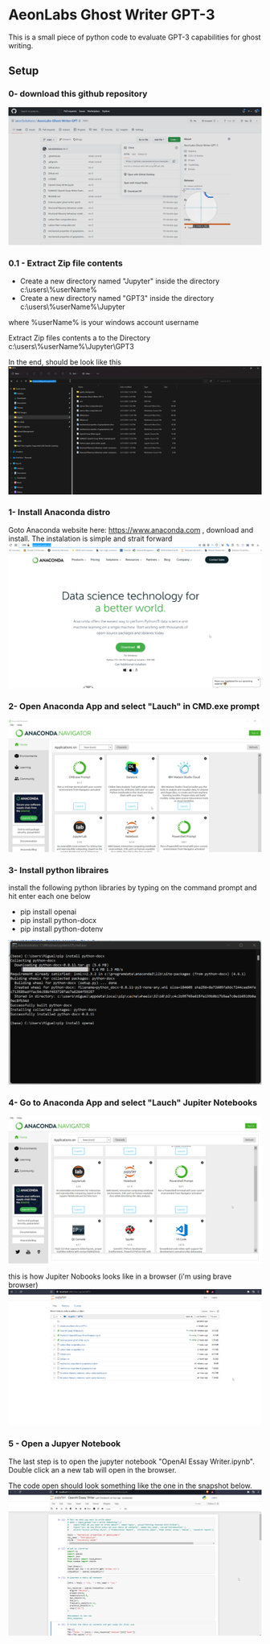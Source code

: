 # AeonLabs Ghost Writer GPT-3
 This is a small piece of python code to evaluate GPT-3 capabilities for ghost writing.

## Setup
### 0- download this github repository
![](https://github.com/aeonSolutions/AeonLabs-Ghost-Writer-GPT-3/blob/main/img/github_download.png)

### 0.1 - Extract Zip file contents
- Create a new directory named "Jupyter" inside the directory c:\users\\%userName%
- Create a new directory named "GPT3" inside the directory c:\users\\%userName%\Jupyter

where %userName% is your windows account username

Extract Zip files contents a to the Directory c:\users\\%userName%\\Jupyter\GPT3

In the end, should be look like this
![](https://github.com/aeonSolutions/AeonLabs-Ghost-Writer-GPT-3/blob/main/img/windows_explorer.png)

### 1- Install Anaconda distro
Goto Anaconda website here: https://www.anaconda.com , download and install. The instalation is simple and strait forward
![](https://github.com/aeonSolutions/AeonLabs-Ghost-Writer-GPT-3/blob/main/img/anaconda_website.png)

### 2- Open Anaconda App and select "Lauch" in CMD.exe prompt
![](https://github.com/aeonSolutions/AeonLabs-Ghost-Writer-GPT-3/blob/main/img/anaconda_cmd.png)

### 3- Install python libraires
install the following python libraries by typing on the command prompt and hit enter each one below

- pip install openai
- pip install python-docx
- pip install python-dotenv
 
![](https://github.com/aeonSolutions/AeonLabs-Ghost-Writer-GPT-3/blob/main/img/cmd_prompt.png)

### 4- Go to Anaconda App and select "Lauch" Jupiter Notebooks
![](https://github.com/aeonSolutions/AeonLabs-Ghost-Writer-GPT-3/blob/main/img/anaconda_jupyter.png)

this is how Jupiter Nobooks looks like in a browser (i'm using brave browser)
![](https://github.com/aeonSolutions/AeonLabs-Ghost-Writer-GPT-3/blob/main/img/jupyter_folder.png)

### 5 - Open a Jupyer Notebook
The last step is to open the jupyter notebook "OpenAI Essay Writer.ipynb". Double click an a new tab will open in the browser.

The code open should look something like the one in the snapshot below.
![](https://github.com/aeonSolutions/AeonLabs-Ghost-Writer-GPT-3/blob/main/img/jupyter_notebooks.png)
